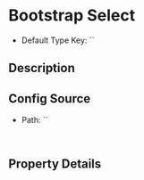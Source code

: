 # Bootstrap Select

* Default Type Key: ``


## Description



## Config Source
* Path: ``
```TypeScript
 
```

## Property Details
